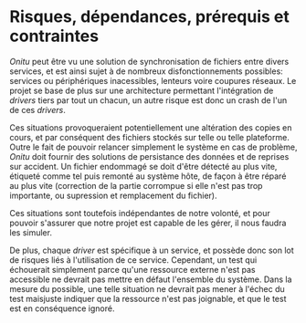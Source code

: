 # Risques, dépendances, prérequis et contraintes

*Onitu* peut être vu une solution de synchronisation de fichiers entre divers services, et est ainsi sujet à de nombreux disfonctionnements possibles: services ou périphériques inacessibles, lenteurs voire coupures réseaux. Le projet se base de plus sur une architecture permettant l'intégration de *drivers* tiers par tout un chacun, un autre risque est donc un crash de l'un de ces *drivers*.

Ces situations provoqueraient potentiellement une altération des copies en cours, et par conséquent des fichiers stockés sur telle ou telle plateforme. Outre le fait de pouvoir relancer simplement le système en cas de problème, *Onitu* doit fournir des solutions de persistance des données et de reprises sur accident. Un fichier endommagé se doit d'être détecté au plus vite, étiqueté comme tel puis remonté au système hôte, de façon à être réparé au plus vite (correction de la partie corrompue si elle n'est pas trop importante, ou supression et remplacement du fichier).

Ces situations sont toutefois indépendantes de notre volonté, et pour pouvoir s'assurer que notre projet est capable de les gérer, il nous faudra les simuler.

De plus, chaque *driver* est spécifique à un service, et possède donc son lot de risques liés à l'utilisation de ce service. Cependant, un test qui échouerait simplement parce qu'une ressource externe n'est pas accessible ne devrait pas mettre en défaut l'ensemble du système. Dans la mesure du possible, une telle situation ne devrait pas mener à l'échec du test maisjuste indiquer que la ressource n'est pas joignable, et que le test est en conséquence ignoré.

